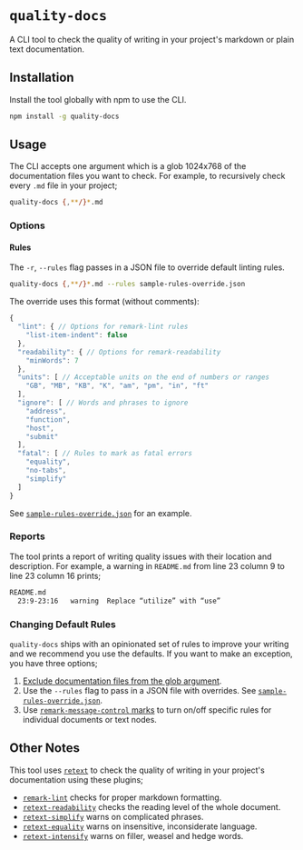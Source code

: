 # `quality-docs`

A CLI tool to check the quality of writing in your project's markdown or plain text documentation.

## Installation

Install the tool globally with npm to use the CLI.

```bash
npm install -g quality-docs
```

## Usage

The CLI accepts one argument which is a glob 1024x768 of the documentation files you want to check. For example, to recursively check every `.md` file in your project;

```bash
quality-docs {,**/}*.md
```

### Options

#### Rules

The `-r`, `--rules` flag passes in a JSON file to override default linting rules.

```bash
quality-docs {,**/}*.md --rules sample-rules-override.json
```

The override uses this format (without comments):

```js
{
  "lint": { // Options for remark-lint rules
    "list-item-indent": false
  },
  "readability": { // Options for remark-readability
    "minWords": 7
  },
  "units": [ // Acceptable units on the end of numbers or ranges
    "GB", "MB", "KB", "K", "am", "pm", "in", "ft"
  ],
  "ignore": [ // Words and phrases to ignore
    "address",
    "function",
    "host",
    "submit"
  ],
  "fatal": [ // Rules to mark as fatal errors
    "equality",
    "no-tabs",
    "simplify"
  ]
}
```

See [`sample-rules-override.json`](./sample-rules-override.json) for an example.

### Reports

The tool prints a report of writing quality issues with their location and description. For example, a warning in `README.md` from line 23 column 9 to line 23 column 16 prints;

```bash
README.md
  23:9-23:16   warning  Replace “utilize” with “use”
```

### Changing Default Rules

`quality-docs` ships with an opinionated set of rules to improve your writing and we recommend  you use the defaults. If you want to make an exception, you have three options;

1. [Exclude documentation files from the glob argument](http://tldp.org/LDP/GNU-Linux-Tools-Summary/html/x11655.htm#STANDARD-WILDCARDS).
2. Use the `--rules` flag to pass in a JSON file with overrides. See [`sample-rules-override.json`](./sample-rules-override.json).
3. Use [`remark-message-control` marks](https://github.com/wooorm/remark-message-control) to turn on/off specific rules for individual documents or text nodes.

## Other Notes

This tool uses [`retext`](https://github.com/wooorm/retext) to check the quality of writing in your project's documentation using these plugins;

* [`remark-lint`](https://github.com/wooorm/remark-lint) checks for proper markdown formatting.
* [`retext-readability`](https://github.com/wooorm/retext-readability) checks the reading level of the whole document.
* [`retext-simplify`](https://github.com/wooorm/retext-simplify) warns on complicated phrases.
* [`retext-equality`](https://github.com/wooorm/retext-equality) warns on insensitive, inconsiderate language.
* [`retext-intensify`](https://github.com/wooorm/retext-intensify) warns on filler, weasel and hedge words.
